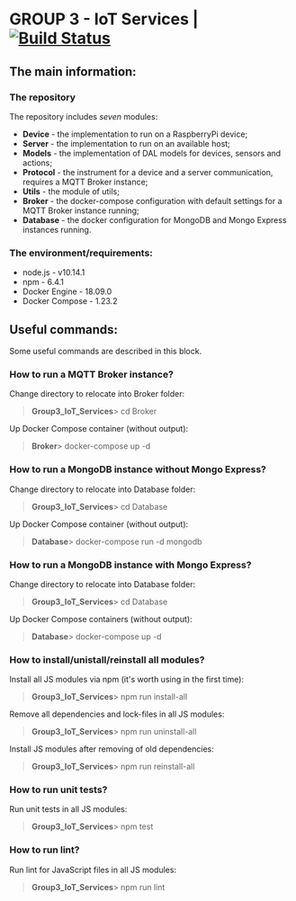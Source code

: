 # GROUP 3 - IoT Services | [![Build Status](https://travis-ci.org/MERA-IOT-COURSE/Group3_IoT_Services.svg?branch=master)](https://travis-ci.org/MERA-IOT-COURSE/Group3_IoT_Services)

## The main information:

### The repository

The repository includes _seven_ modules:
* **Device** - the implementation to run on a RaspberryPi device;
* **Server** - the implementation to run on an available host;
* **Models** - the implementation of DAL models for devices, sensors and actions;
* **Protocol** - the instrument for a device and a server communication, requires a MQTT Broker instance;
* **Utils** - the module of utils;
* **Broker** - the docker-compose configuration with default settings for a MQTT Broker instance running;
* **Database** - the docker configuration for MongoDB and Mongo Express instances running.

### The environment/requirements:

* node.js - v10.14.1
* npm - 6.4.1
* Docker Engine - 18.09.0
* Docker Compose - 1.23.2

## Useful commands:

Some useful commands are described in this block. 

### How to run a MQTT Broker instance?

Change directory to relocate into Broker folder:

> **Group3_IoT_Services**> cd Broker

Up Docker Compose container (without output):

> **Broker**> docker-compose up -d

### How to run a MongoDB instance without Mongo Express?

Change directory to relocate into Database folder:

> **Group3_IoT_Services**> cd Database

Up Docker Compose container (without output):

> **Database**> docker-compose run -d mongodb

### How to run a MongoDB instance with Mongo Express?

Change directory to relocate into Database folder:

> **Group3_IoT_Services**> cd Database

Up Docker Compose containers (without output):

> **Database**> docker-compose up -d

### How to install/unistall/reinstall all modules?

Install all JS modules via npm (it's worth using in the first time):

> **Group3_IoT_Services**> npm run install-all

Remove all dependencies and lock-files in all JS modules:

> **Group3_IoT_Services**> npm run uninstall-all

Install JS modules after removing of old dependencies:

> **Group3_IoT_Services**> npm run reinstall-all

### How to run unit tests?

Run unit tests in all JS modules:

> **Group3_IoT_Services**> npm test

### How to run lint?

Run lint for JavaScript files in all JS modules:

> **Group3_IoT_Services**> npm run lint
